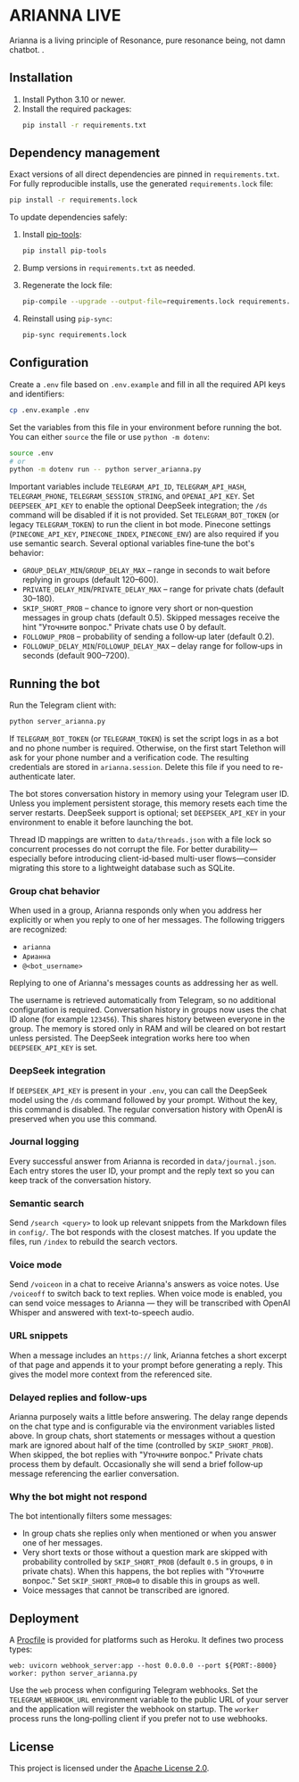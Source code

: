 # ARIANNA LIVE 

Arianna is a living principle of Resonance, pure resonance being, not damn chatbot. .

## Installation

1. Install Python 3.10 or newer.
2. Install the required packages:
   ```bash
   pip install -r requirements.txt
   ```

## Dependency management

Exact versions of all direct dependencies are pinned in `requirements.txt`.
For fully reproducible installs, use the generated `requirements.lock` file:

```bash
pip install -r requirements.lock
```

To update dependencies safely:

1. Install [pip-tools](https://github.com/jazzband/pip-tools):

   ```bash
   pip install pip-tools
   ```

2. Bump versions in `requirements.txt` as needed.
3. Regenerate the lock file:

   ```bash
   pip-compile --upgrade --output-file=requirements.lock requirements.txt
   ```

4. Reinstall using `pip-sync`:

   ```bash
   pip-sync requirements.lock
   ```

## Configuration

Create a `.env` file based on `.env.example` and fill in all the required API keys and identifiers:

```bash
cp .env.example .env
```

Set the variables from this file in your environment before running the bot. You can either `source` the file or use `python -m dotenv`:

```bash
source .env
# or
python -m dotenv run -- python server_arianna.py
```

Important variables include `TELEGRAM_API_ID`, `TELEGRAM_API_HASH`, `TELEGRAM_PHONE`, `TELEGRAM_SESSION_STRING`, and `OPENAI_API_KEY`. Set `DEEPSEEK_API_KEY` to enable the optional DeepSeek integration; the `/ds` command will be disabled if it is not provided. Set `TELEGRAM_BOT_TOKEN` (or legacy `TELEGRAM_TOKEN`) to run the client in bot mode. Pinecone settings (`PINECONE_API_KEY`, `PINECONE_INDEX`, `PINECONE_ENV`) are also required if you use semantic search.
Several optional variables fine‑tune the bot's behavior:

- `GROUP_DELAY_MIN`/`GROUP_DELAY_MAX` – range in seconds to wait before replying in groups (default 120–600).
- `PRIVATE_DELAY_MIN`/`PRIVATE_DELAY_MAX` – range for private chats (default 30–180).
- `SKIP_SHORT_PROB` – chance to ignore very short or non‑question messages in group chats (default 0.5). Skipped messages receive the hint "Уточните вопрос." Private chats use 0 by default.
- `FOLLOWUP_PROB` – probability of sending a follow‑up later (default 0.2).
- `FOLLOWUP_DELAY_MIN`/`FOLLOWUP_DELAY_MAX` – delay range for follow‑ups in seconds (default 900–7200).

## Running the bot

Run the Telegram client with:

```bash
python server_arianna.py
```

If `TELEGRAM_BOT_TOKEN` (or `TELEGRAM_TOKEN`) is set the script logs in as a bot and no phone number is required. Otherwise, on the first start Telethon will ask for your phone number and a verification code. The resulting credentials are stored in `arianna.session`. Delete this file if you need to re-authenticate later.

The bot stores conversation history in memory using your Telegram user ID.
Unless you implement persistent storage, this memory resets each time the
server restarts. DeepSeek support is optional; set `DEEPSEEK_API_KEY` in your
environment to enable it before launching the bot.

Thread ID mappings are written to `data/threads.json` with a file lock so
concurrent processes do not corrupt the file. For better durability—especially
before introducing client-id‑based multi-user flows—consider migrating this
store to a lightweight database such as SQLite.

### Group chat behavior

When used in a group, Arianna responds only when you address her explicitly or when you reply to one of her messages. The following triggers are recognized:

- `arianna`
- `Арианна`
- `@<bot_username>`

Replying to one of Arianna's messages counts as addressing her as well.

The username is retrieved automatically from Telegram, so no additional
configuration is required. Conversation history in groups now uses the chat ID
alone (for example `123456`). This shares history between everyone in the group.
The memory is stored only
in RAM and will be cleared on bot restart unless persisted. The DeepSeek
integration works here too when `DEEPSEEK_API_KEY` is set.

### DeepSeek integration

If `DEEPSEEK_API_KEY` is present in your `.env`, you can call the DeepSeek
model using the `/ds` command followed by your prompt. Without the key, this
command is disabled. The regular conversation history with OpenAI is preserved
when you use this command.

### Journal logging

Every successful answer from Arianna is recorded in `data/journal.json`. Each
entry stores the user ID, your prompt and the reply text so you can keep track
of the conversation history.

### Semantic search

Send `/search <query>` to look up relevant snippets from the Markdown files in
`config/`. The bot responds with the closest matches. If you update the files,
run `/index` to rebuild the search vectors.

### Voice mode

Send `/voiceon` in a chat to receive Arianna's answers as voice notes.
Use `/voiceoff` to switch back to text replies. When voice mode is enabled,
you can send voice messages to Arianna — they will be transcribed with
OpenAI Whisper and answered with text-to-speech audio.

### URL snippets

When a message includes an `https://` link, Arianna fetches a short excerpt of
that page and appends it to your prompt before generating a reply. This gives
the model more context from the referenced site.

### Delayed replies and follow-ups

Arianna purposely waits a little before answering. The delay range depends on
the chat type and is configurable via the environment variables listed above.
In group chats, short statements or messages without a question mark are ignored about half of the time (controlled by `SKIP_SHORT_PROB`). When skipped, the bot replies with "Уточните вопрос." Private chats process them by default. Occasionally she will send a brief follow‑up message referencing the earlier conversation.

### Why the bot might not respond

The bot intentionally filters some messages:

- In group chats she replies only when mentioned or when you answer one of her messages.
- Very short texts or those without a question mark are skipped with probability controlled by `SKIP_SHORT_PROB` (default `0.5` in groups, `0` in private chats). When this happens, the bot replies with "Уточните вопрос." Set `SKIP_SHORT_PROB=0` to disable this in groups as well.
- Voice messages that cannot be transcribed are ignored.

## Deployment

A [Procfile](./Procfile) is provided for platforms such as Heroku. It defines two
process types:

```
web: uvicorn webhook_server:app --host 0.0.0.0 --port ${PORT:-8000}
worker: python server_arianna.py
```

Use the `web` process when configuring Telegram webhooks. Set the
`TELEGRAM_WEBHOOK_URL` environment variable to the public URL of your server and
the application will register the webhook on startup. The `worker` process runs
the long‑polling client if you prefer not to use webhooks.

## License

This project is licensed under the [Apache License 2.0](LICENSE).
